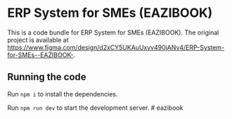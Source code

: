 
  # ERP System for SMEs (EAZIBOOK)

  This is a code bundle for ERP System for SMEs (EAZIBOOK). The original project is available at https://www.figma.com/design/d2xCY5UKAuUxyv490jANv4/ERP-System-for-SMEs--EAZIBOOK-.

  ## Running the code

  Run `npm i` to install the dependencies.

  Run `npm run dev` to start the development server.
  #   e a z i b o o k  
 